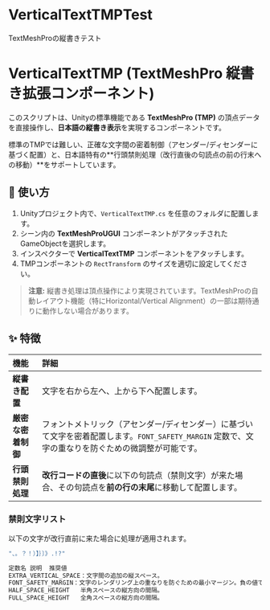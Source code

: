 # VerticalTextTMPTest
TextMeshProの縦書きテスト

# VerticalTextTMP (TextMeshPro 縦書き拡張コンポーネント)

このスクリプトは、Unityの標準機能である **TextMeshPro (TMP)** の頂点データを直接操作し、**日本語の縦書き表示**を実現するコンポーネントです。

標準のTMPでは難しい、正確な文字間の密着制御（アセンダー/ディセンダーに基づく配置）と、日本語特有の**行頭禁則処理（改行直後の句読点の前の行末への移動）**をサポートしています。

## 🚀 使い方

1.  Unityプロジェクト内で、`VerticalTextTMP.cs` を任意のフォルダに配置します。
2.  シーン内の **TextMeshProUGUI** コンポーネントがアタッチされたGameObjectを選択します。
3.  インスペクターで **VerticalTextTMP** コンポーネントをアタッチします。
4.  TMPコンポーネントの `RectTransform` のサイズを適切に設定してください。

> **注意:** 縦書き処理は頂点操作により実現されています。TextMeshProの自動レイアウト機能（特にHorizontal/Vertical Alignment）の一部は期待通りに動作しない場合があります。

## ✨ 特徴

| 機能 | 詳細 |
| :--- | :--- |
| **縦書き配置** | 文字を右から左へ、上から下へ配置します。 |
| **厳密な密着制御** | フォントメトリック（アセンダー/ディセンダー）に基づいて文字を密着配置します。`FONT_SAFETY_MARGIN` 定数で、文字の重なりを防ぐための微調整が可能です。 |
| **行頭禁則処理** | **改行コードの直後**に以下の句読点（禁則文字）が来た場合、その句読点を**前の行の末尾**に移動して配置します。 |

### 禁則文字リスト

以下の文字が改行直前に来た場合に処理が適用されます。

```csharp
"、。？！）】｝〕》.!?"

定数名	説明	推奨値
EXTRA_VERTICAL_SPACE：文字間の追加の縦スペース。
FONT_SAFETY_MARGIN：文字のレンダリング上の重なりを防ぐための最小マージン。負の値でわずかな重なりを許容し、視覚的な密着を実現できます。
HALF_SPACE_HEIGHT	半角スペースの縦方向の間隔。
FULL_SPACE_HEIGHT	全角スペースの縦方向の間隔。

